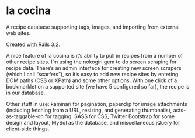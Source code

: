 la cocina
======

A recipe database supporting tags, images, and importing from external web sites.

Created with Rails 3.2.

A nice feature of la cocina is it’s ability to pull in recipes from a number of other recipe sites.  I’m using the nokogiri gem to do screen scraping for recipe data.  There’s an admin interface for creating new screen scrapers (which I call “scarfers”), so it’s easy to add new recipe sites by entering DOM paths (CSS or XPath) and some other options.  With one click of a bookmarklet on a supported site (we have 5 configured so far), the recipe is in our database.

Other stuff in use: kaminari for pagination, paperclip for image attachments (including fetching from a URL, resizing, and generating thumbnails), acts-as-taggable-on for tagging, SASS for CSS, Twitter Bootstrap for some design and layout, MySql as the database, and miscellaneous jQuery for client-side things.
